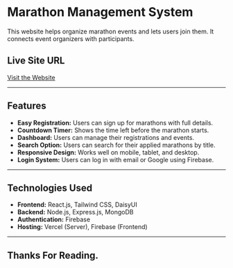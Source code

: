 # **Marathon Management System**

This website helps organize marathon events and lets users join them. It connects event organizers with participants.

## **Live Site URL**
[Visit the Website](https://your-live-site-url.com)

---

## **Features**
- **Easy Registration:** Users can sign up for marathons with full details.  
- **Countdown Timer:** Shows the time left before the marathon starts.  
- **Dashboard:** Users can manage their registrations and events.  
- **Search Option:** Users can search for their applied marathons by title.  
- **Responsive Design:** Works well on mobile, tablet, and desktop.  
- **Login System:** Users can log in with email or Google using Firebase.  

---

## **Technologies Used**
- **Frontend:** React.js, Tailwind CSS, DaisyUI  
- **Backend:** Node.js, Express.js, MongoDB  
- **Authentication:** Firebase  
- **Hosting:** Vercel (Server), Firebase (Frontend)  

---

## Thanks For Reading.